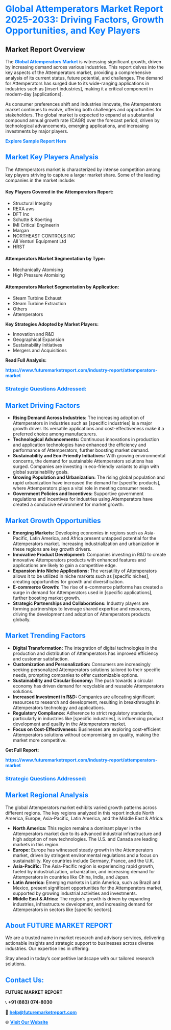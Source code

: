 <h1 style="color: #007BFF;">Global Attemperators Market Report 2025-2033: Driving Factors, Growth Opportunities, and Key Players</h1>

<section id="overview">
<h2>Market Report Overview</h2>
<p>The <a href="https://www.futuremarketreport.com/industry-report/attemperators-market" style="color: #007BFF; text-decoration: none;"><strong>Global Attemperators Market</strong></a> is witnessing significant growth, driven by increasing demand across various industries. This report delves into the key aspects of the Attemperators market, providing a comprehensive analysis of its current status, future potential, and challenges. The demand for Attemperators has surged due to its wide-ranging applications in industries such as [insert industries], making it a critical component in modern-day [applications].</p>
<p>As consumer preferences shift and industries innovate, the Attemperators market continues to evolve, offering both challenges and opportunities for stakeholders. The global market is expected to expand at a substantial compound annual growth rate (CAGR) over the forecast period, driven by technological advancements, emerging applications, and increasing investments by major players.</p>
</section>

<section id="overview">
<p><a href="https://www.futuremarketreport.com/request-sample/reportId=120031" style="color: #007BFF; text-decoration: none;"><strong>Explore Sample Report Here</strong></a></p>
</section>

<section id="key-players">
<h2 style="color: #007BFF;">Market Key Players Analysis</h2>
<p>The Attemperators market is characterized by intense competition among key players striving to capture a larger market share. Some of the leading companies in the market include:</p>
<h4>Key Players Covered in the Attemperators Report:</h4>
<ul><li>Structural Integrity</li><li>REXA aws</li><li>DFT Inc</li><li>Schutte &amp; Koerting</li><li>IMI Critical Engineerin</li><li>Margan</li><li>NORTHEAST CONTROLS INC</li><li>All Venturi Equipment Ltd</li><li>HRST</li></ul>
<h4>Attemperators Market Segmentation by Type:</h4>
<ul><li>Mechanically Atomising</li><li>High Pressure Atomising</li></ul>

<h4>Attemperators Market Segmentation by Application:</h4>
<ul><li>Steam Turbine Exhaust</li><li>Steam Turbine Extraction</li><li>Others</li><li>Attemperators</li></ul>
<p><strong>Key Strategies Adopted by Market Players:</strong></p>
<ul>
<li>Innovation and R&D</li>
<li>Geographical Expansion</li>
<li>Sustainability Initiatives</li>
<li>Mergers and Acquisitions</li>
</ul>
</section>

<section>
<p><strong>Read Full Analysis: </strong></p><a href="https://www.futuremarketreport.com/industry-report/attemperators-market" style="color: #007BFF; text-decoration: none;"><strong>https://www.futuremarketreport.com/industry-report/attemperators-market</strong></a>
<h3 style="color: #007BFF;">Strategic Questions Addressed:</h3>
</section>

<section id="driving-factors">
<h2 style="color: #007BFF;">Market Driving Factors</h2>
<ul>
<li><strong>Rising Demand Across Industries:</strong> The increasing adoption of Attemperators in industries such as [specific industries] is a major growth driver. Its versatile applications and cost-effectiveness make it a preferred choice among manufacturers.</li>
<li><strong>Technological Advancements:</strong> Continuous innovations in production and application technologies have enhanced the efficiency and performance of Attemperators, further boosting market demand.</li>
<li><strong>Sustainability and Eco-Friendly Initiatives:</strong> With growing environmental concerns, the demand for sustainable Attemperators solutions has surged. Companies are investing in eco-friendly variants to align with global sustainability goals.</li>
<li><strong>Growing Population and Urbanization:</strong> The rising global population and rapid urbanization have increased the demand for [specific products], where Attemperators plays a vital role in meeting consumer needs.</li>
<li><strong>Government Policies and Incentives:</strong> Supportive government regulations and incentives for industries using Attemperators have created a conducive environment for market growth.</li>
</ul>
</section>

<section id="growth-opportunities">
<h2 style="color: #007BFF;">Market Growth Opportunities</h2>
<ul>
<li><strong>Emerging Markets:</strong> Developing economies in regions such as Asia-Pacific, Latin America, and Africa present untapped potential for the Attemperators market. Increasing industrialization and urbanization in these regions are key growth drivers.</li>
<li><strong>Innovative Product Development:</strong> Companies investing in R&D to create innovative Attemperators products with enhanced features and applications are likely to gain a competitive edge.</li>
<li><strong>Expansion into Niche Applications:</strong> The versatility of Attemperators allows it to be utilized in niche markets such as [specific niches], creating opportunities for growth and diversification.</li>
<li><strong>E-commerce Growth:</strong> The rise of e-commerce platforms has created a surge in demand for Attemperators used in [specific applications], further boosting market growth.</li>
<li><strong>Strategic Partnerships and Collaborations:</strong> Industry players are forming partnerships to leverage shared expertise and resources, driving the development and adoption of Attemperators products globally.</li>
</ul>
</section>

<section id="trending-factors">
<h2 style="color: #007BFF;">Market Trending Factors</h2>
<ul>
<li><strong>Digital Transformation:</strong> The integration of digital technologies in the production and distribution of Attemperators has improved efficiency and customer satisfaction.</li>
<li><strong>Customization and Personalization:</strong> Consumers are increasingly seeking personalized Attemperators solutions tailored to their specific needs, prompting companies to offer customizable options.</li>
<li><strong>Sustainability and Circular Economy:</strong> The push towards a circular economy has driven demand for recyclable and reusable Attemperators solutions.</li>
<li><strong>Increased Investment in R&D:</strong> Companies are allocating significant resources to research and development, resulting in breakthroughs in Attemperators technology and applications.</li>
<li><strong>Regulatory Compliance:</strong> Adherence to strict regulatory standards, particularly in industries like [specific industries], is influencing product development and quality in the Attemperators market.</li>
<li><strong>Focus on Cost-Effectiveness:</strong> Businesses are exploring cost-efficient Attemperators solutions without compromising on quality, making the market more competitive.</li>
</ul>
</section>

<section>
<p><strong>Get Full Report: </strong></p><a href="https://www.futuremarketreport.com/industry-report/attemperators-market" style="color: #007BFF; text-decoration: none;"><strong>https://www.futuremarketreport.com/industry-report/attemperators-market</strong></a>
<h3 style="color: #007BFF;">Strategic Questions Addressed:</h3>
</section>


<section id="regional-analysis">
<h2 style="color: #007BFF;">Market Regional Analysis</h2>
<p>The global Attemperators market exhibits varied growth patterns across different regions. The key regions analyzed in this report include North America, Europe, Asia-Pacific, Latin America, and the Middle East & Africa:</p>
<ul>
<li><strong>North America:</strong> This region remains a dominant player in the Attemperators market due to its advanced industrial infrastructure and high adoption of new technologies. The U.S. and Canada are leading markets in this region.</li>
<li><strong>Europe:</strong> Europe has witnessed steady growth in the Attemperators market, driven by stringent environmental regulations and a focus on sustainability. Key countries include Germany, France, and the U.K.</li>
<li><strong>Asia-Pacific:</strong> The Asia-Pacific region is experiencing rapid growth, fueled by industrialization, urbanization, and increasing demand for Attemperators in countries like China, India, and Japan.</li>
<li><strong>Latin America:</strong> Emerging markets in Latin America, such as Brazil and Mexico, present significant opportunities for the Attemperators market, supported by growing industrial activities and investments.</li>
<li><strong>Middle East & Africa:</strong> The region’s growth is driven by expanding industries, infrastructure development, and increasing demand for Attemperators in sectors like [specific sectors].</li>
</ul>
</section>

<footer>
<h2 style="color: #007BFF;">About FUTURE MARKET REPORT</h2>
<p>We are a trusted name in market research and advisory services, delivering actionable insights and strategic support to businesses across diverse industries. Our expertise lies in offering:</p>

<p>Stay ahead in today’s competitive landscape with our tailored research solutions.</p>

<h2 style="color: #007BFF;">Contact Us:</h2>
<p><strong>FUTURE MARKET REPORT</strong></p>
<p>📞 <strong>+91 (883) 074-8030</strong></p>
<p>📧 <strong><a href="mailto:help@futuremarketreport.com" style="color: #007BFF;">help@futuremarketreport.com</a></strong></p>
<p>🌐 <strong><a href="https://www.futuremarketreport.com/" style="color: #007BFF;">Visit Our Website</a></strong></p>
</footer>